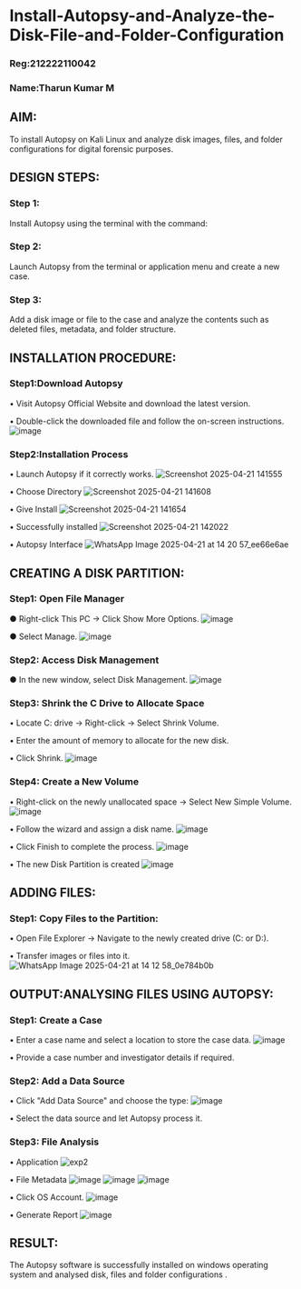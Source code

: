 # Install-Autopsy-and-Analyze-the-Disk-File-and-Folder-Configuration
### Reg:212222110042
### Name:Tharun Kumar M
## AIM:
To install Autopsy on Kali Linux and analyze disk images, files, and folder configurations for digital forensic purposes.

## DESIGN STEPS:
### Step 1:
Install Autopsy using the terminal with the command:

### Step 2:
Launch Autopsy from the terminal or application menu and create a new case.

### Step 3:
Add a disk image or file to the case and analyze the contents such as deleted files, metadata, and folder structure.

## INSTALLATION PROCEDURE:
### Step1:Download Autopsy
  •	Visit Autopsy Official Website and download the latest version.
  
  •	Double-click the downloaded file and follow the on-screen instructions.
  ![image](https://github.com/user-attachments/assets/a461c230-7211-4c06-9a80-e809c5dbdb5c)

### Step2:Installation Process
  •	Launch Autopsy if it correctly works. 
  ![Screenshot 2025-04-21 141555](https://github.com/user-attachments/assets/c0b3418a-dc18-456b-9e1a-245cb4c20ed0)


  •	Choose Directory
 ![Screenshot 2025-04-21 141608](https://github.com/user-attachments/assets/d92e9f42-0cc7-41c8-91ec-f4336b74caf9)


  •	Give Install
 ![Screenshot 2025-04-21 141654](https://github.com/user-attachments/assets/8db914d9-c16f-4f1c-9473-b316eb05156b)


  •	Successfully installed
![Screenshot 2025-04-21 142022](https://github.com/user-attachments/assets/b036205e-be7f-433f-8de5-f574b19eaa2b)



  •	Autopsy Interface
![WhatsApp Image 2025-04-21 at 14 20 57_ee66e6ae](https://github.com/user-attachments/assets/a094ad46-3399-45a3-9945-adf555a58799)


## CREATING A DISK PARTITION:
### Step1: Open File Manager
  ●	Right-click This PC → Click Show More Options.
  ![image](https://github.com/user-attachments/assets/6de2adfc-4922-48eb-8b77-3750b9a45dcf)

  ●	Select Manage.
  ![image](https://github.com/user-attachments/assets/7680a4e8-15e6-4207-b0a8-0a1c47fd5216)

### Step2: Access Disk Management
  ●	In the new window, select Disk Management.
  ![image](https://github.com/user-attachments/assets/5d48fd2b-392f-42f1-839a-de7164b72045)

### Step3: Shrink the C Drive to Allocate Space
  •	Locate C: drive → Right-click → Select Shrink Volume.
  
  •	Enter the amount of memory to allocate for the new disk.
  
  •	Click Shrink.
  ![image](https://github.com/user-attachments/assets/a950fb71-3105-4903-a524-e3b28a246047)

### Step4: Create a New Volume
  •	Right-click on the newly unallocated space → Select New Simple Volume.
  ![image](https://github.com/user-attachments/assets/41e9c6cb-977b-4d6e-a68c-a362ac0e838d)

  •	Follow the wizard and assign a disk name.
  ![image](https://github.com/user-attachments/assets/5ad0a711-41c2-46c8-b036-e13adc527afb)

  •	Click Finish to complete the process.
  ![image](https://github.com/user-attachments/assets/7248d01a-6e69-4dff-bb5a-3036036f7ac6)

  •	The new Disk Partition is created
  ![image](https://github.com/user-attachments/assets/667a1eaa-ace8-43ff-9119-c9070b5febc7)

## ADDING FILES:
### Step1: Copy Files to the Partition:
  •	Open File Explorer → Navigate to the newly created drive (C: or D:).
  
  •	Transfer images or files into it.
  ![WhatsApp Image 2025-04-21 at 14 12 58_0e784b0b](https://github.com/user-attachments/assets/6123e245-522f-4aae-99f9-d38b9e709baa)


## OUTPUT:ANALYSING FILES USING AUTOPSY:

### Step1: Create a Case
  •	Enter a case name and select a location to store the case data.
  ![image](https://github.com/user-attachments/assets/5f930b4e-9286-4f92-91bd-be21fb4ce196)

  •	Provide a case number and investigator details if required.

### Step2: Add a Data Source
  •	Click "Add Data Source" and choose the type:
  ![image](https://github.com/user-attachments/assets/ed2c753b-08d9-4874-bf73-82531e725910)

  •	Select the data source and let Autopsy process it.
### Step3: File Analysis
  •	Application
   ![exp2](https://github.com/user-attachments/assets/55818c7c-84a3-49b3-ad78-686090d05c66)


  •	File Metadata
  ![image](https://github.com/user-attachments/assets/6c9a744c-b027-48d5-8287-29d8bdd754dd)
  ![image](https://github.com/user-attachments/assets/4b4ecec7-1add-4e1f-9562-d1b3d939801f)
  ![image](https://github.com/user-attachments/assets/7dab9ed2-3371-4a38-8092-4f85035fc9b5)

  •	Click OS Account.
  ![image](https://github.com/user-attachments/assets/15afdaff-dacf-4af6-b496-257bc27530c7)

  •	Generate Report
  ![image](https://github.com/user-attachments/assets/d3169b7f-429d-494a-8124-cb094e4bde1f)



## RESULT:
The Autopsy software is successfully installed on windows operating system and 
analysed disk, files and folder configurations .

